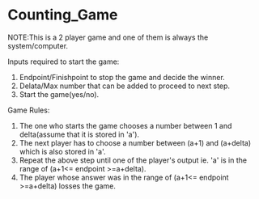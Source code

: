 # Counting_Game
NOTE:This is a 2 player game and one of them is always the system/computer.

Inputs required to start the game:
  1. Endpoint/Finishpoint to stop the game and decide the  winner.
  2. Delata/Max number that can be added to proceed to next step.
  3. Start the game(yes/no).

Game Rules:
  1. The one who starts the game chooses a number between 1 and delta(assume that it is stored in 'a').
  2. The next player has to choose a number between (a+1) and (a+delta) which is also stored in 'a'.
  3. Repeat the above step until one of the player's output ie. 'a' is in the range of (a+1<= endpoint >=a+delta).
  4. The player whose answer was in the range of (a+1<= endpoint >=a+delta) losses the game.
